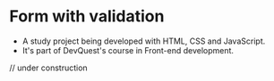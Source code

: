 # Form with validation

* A study project being developed with HTML, CSS and JavaScript.
* It's part of DevQuest's course in Front-end development.

// under construction